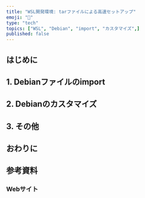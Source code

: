 ```yaml
---
title: "WSL開発環境: tarファイルによる高速セットアップ"
emoji: "🐧"
type: "tech"
topics: ["WSL", "Debian", "import", "カスタマイズ",]
published: false
---
```


## はじめに

## 1. Debianファイルのimport

## 2. Debianのカスタマイズ

## 3. その他

## おわりに

## 参考資料

### Webサイト
